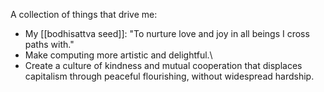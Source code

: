 A collection of things that drive me:
- My [[bodhisattva seed]]: "To nurture love and joy in all beings I cross paths with."
- Make computing more artistic and delightful.\
- Create a culture of kindness and mutual cooperation that displaces capitalism through peaceful flourishing, without widespread hardship.